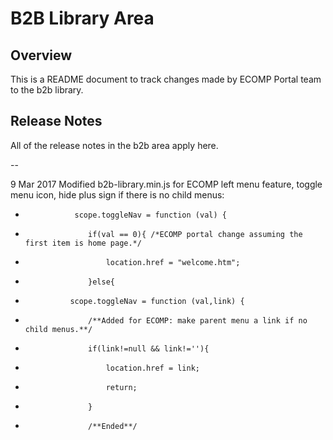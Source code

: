 # B2B Library Area

## Overview

This is a README document to track changes made by ECOMP Portal team to the b2b library.

## Release Notes

All of the release notes in the b2b area apply here.

--

9 Mar 2017
Modified b2b-library.min.js for ECOMP left menu feature, toggle menu icon, hide plus sign if there is no child menus:

-                scope.toggleNav = function (val) {
-                	if(val == 0){ /*ECOMP portal change assuming the first item is home page.*/
-                		location.href = "welcome.htm";
-                	}else{
+               scope.toggleNav = function (val,link) {
+               	/**Added for ECOMP: make parent menu a link if no child menus.**/
+               	if(link!=null && link!=''){
+               		location.href = link;
+               		return;
+               	}
+               	/**Ended**/
